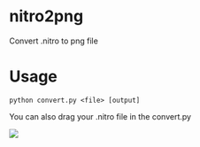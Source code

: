 # nitro2png
Convert .nitro to png file

# Usage
`python convert.py <file> [output]`

You can also drag your .nitro file in the convert.py

![](https://github.com/Laande/nitro2png/blob/main/demo.gif)
